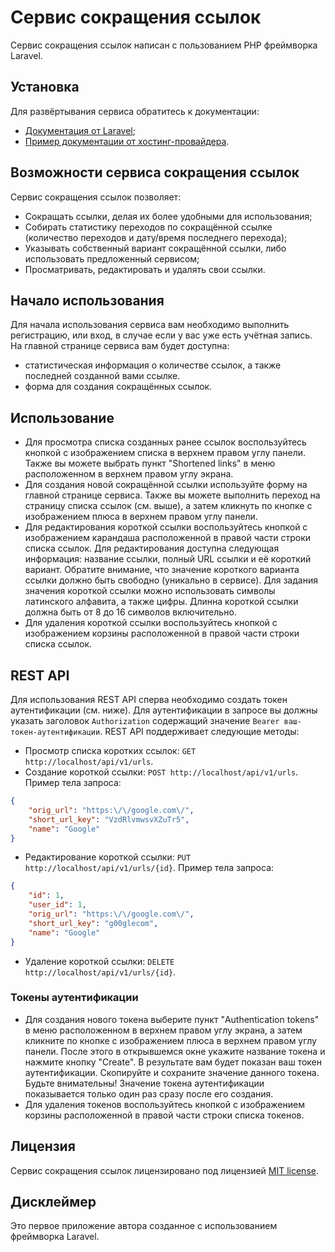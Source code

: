 # Сервис сокращения ссылок

Сервис сокращения ссылок написан с пользованием PHP фреймворка Laravel.

## Установка

Для развёртывания сервиса обратитесь к документации:
- [Документация от Laravel](https://laravel.com/docs/11.x/deployment);
- [Пример документации от хостинг-провайдера](https://www.hostinger.com/tutorials/how-to-deploy-laravel).


## Возможности сервиса сокращения ссылок

Сервис сокращения ссылок позволяет:
- Сокращать ссылки, делая их более удобными для использования;
- Собирать статистику переходов по сокращённой ссылке (количество переходов и дату/время последнего перехода);
- Указывать собственный вариант сокращённой ссылки, либо использовать предложенный сервисом;
- Просматривать, редактировать и удалять свои ссылки.

## Начало использования

Для начала использования сервиса вам необходимо выполнить регистрацию, или вход, в  случае если у вас уже есть учётная запись.
На главной странице сервиса вам будет доступна:
- статистическая информация о количестве ссылок, а также последней созданной вами ссылке.
- форма для создания сокращённых ссылок.

## Использование

- Для просмотра списка созданных ранее ссылок воспользуйтесь кнопкой с изображением списка в верхнем правом углу панели. Также вы можете выбрать пункт "Shortened links" в меню  расположенном в верхнем правом углу экрана.
- Для создания новой сокращённой ссылки используйте форму на главной странице сервиса. Также вы можете выполнить переход на страницу списка ссылок (см. выше), а затем кликнуть по кнопке с изображением плюса в верхнем правом углу панели.
- Для редактирования короткой ссылки воспользуйтесь кнопкой с изображением карандаша расположенной в правой части строки списка ссылок. Для редактирования доступна следующая  информация: название ссылки, полный URL ссылки и её короткий вариант. Обратите внимание, что значение короткого варианта ссылки должно быть свободно (уникально в сервисе). Для задания значения короткой ссылки можно использовать символы латинского алфавита, а также цифры. Длинна короткой ссылки должна быть от 8 до 16 символов включительно.
- Для удаления короткой ссылки воспользуйтесь кнопкой с изображением корзины расположенной в правой части строки списка ссылок.

## REST API

Для использования REST API сперва необходимо создать токен аутентификации (см. ниже). Для аутентификации в запросе вы должны указать заголовок `Authorization` содержащий значение `Bearer ваш-токен-аутентификации`.
REST API поддерживает следующие методы:
- Просмотр списка коротких ссылок: `GET http://localhost/api/v1/urls`.
- Создание короткой ссылки: `POST http://localhost/api/v1/urls`. Пример тела запроса:
```json
{
    "orig_url": "https:\/\/google.com\/",
    "short_url_key": "VzdRlvmwsvXZuTr5",
    "name": "Google"
}
```
- Редактирование короткой ссылки: `PUT http://localhost/api/v1/urls/{id}`. Пример тела запроса:
```json
{
    "id": 1,
    "user_id": 1,
    "orig_url": "https:\/\/google.com\/",
    "short_url_key": "g00glecom",
    "name": "Google"
}

```
- Удаление короткой ссылки: `DELETE http://localhost/api/v1/urls/{id}`.

### Токены аутентификации
- Для создания нового токена выберите пункт "Authentication tokens" в меню расположенном в верхнем правом углу экрана, а затем кликните по кнопке с изображением плюса в верхнем правом углу панели. После этого в открывшемся окне укажите название токена и нажмите кнопку "Create". В результате вам будет показан ваш токен аутентификации. Скопируйте и сохраните значение данного токена. Будьте внимательны! Значение токена аутентификации показывается только один раз сразу после его создания.
- Для удаления токенов воспользуйтесь кнопкой с изображением корзины расположенной в правой части строки списка токенов.  

## Лицензия

Сервис сокращения ссылок лицензировано под лицензией [MIT license](https://opensource.org/licenses/MIT).

## Дисклеймер

Это первое приложение автора созданное с использованием фреймворка Laravel. 